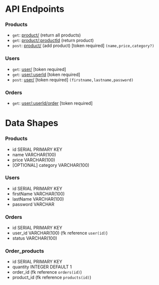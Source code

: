 # API Endpoints

### Products

- `get`: [product/](http://localhost:3000/product/) (return all products)
- `get`: [product/:productId](http://localhost:3000/product/1) (return product)
- `post`: [product/](http://localhost:3000/product/) (add product) [token required] `(name,price,category?)`

### Users

- `get`: [user/](http://localhost:3000/user) [token required]
- `get`: [user/:userId](http://localhost:3000/user/1) [token required]
- `post`: [user/](http://localhost:3000/user) [token required] `(firstname,lastname,password)`

### Orders

- `get`: [user/:userId/order](http://localhost:3000/user/1/order) [token required]

# Data Shapes

### Products

- id SERIAL PRIMARY KEY
- name VARCHAR(100)
- price VARCHAR(100)
- [OPTIONAL] category VARCHAR(100)

### Users

- id SERIAL PRIMARY KEY
- firstName VARCHAR(100)
- lastName VARCHAR(100)
- password VARCHAR

### Orders

- id SERIAL PRIMARY KEY
- user_id VARCHAR(100) (fk reference `user(id)`)
- status VARCHAR(100)

### Order_products

- id SERIAL PRIMARY KEY
- quantity INTEGER DEFAULT 1
- order_id (fk reference `orders(id)`)
- product_id (fk reference `products(id)`)
